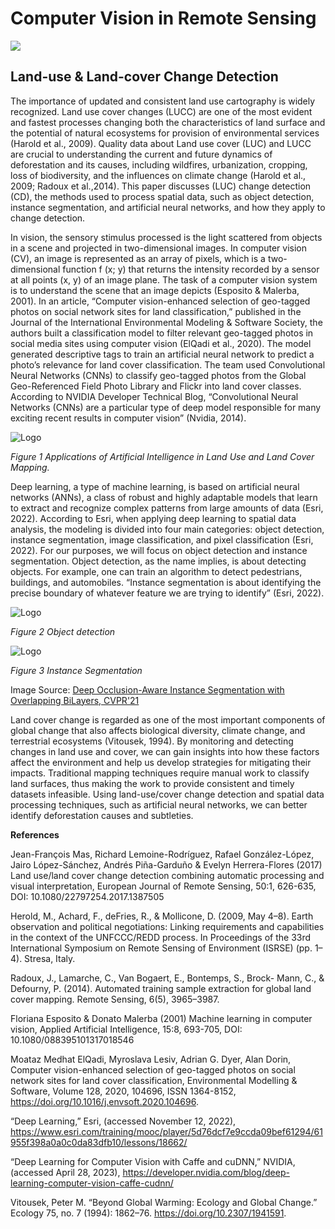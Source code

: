 # Computer Vision in Remote Sensing

![](https://media.giphy.com/media/Ju7l5y9osyymQ/giphy.gif)

<H2><b>Land-use & Land-cover Change Detection</b></H2>

The importance of updated and consistent land use cartography is widely recognized. Land use cover changes (LUCC) are one of the most evident and fastest processes changing both the characteristics of land surface and the potential of natural ecosystems for provision of environmental services (Harold et al., 2009). Quality data about Land use cover (LUC) and LUCC are crucial to understanding the current and future dynamics of deforestation and its causes, including wildfires, urbanization, cropping, loss of biodiversity, and the influences on climate change (Harold et al., 2009; Radoux et al.,2014). This paper discusses (LUC) change detection (CD), the methods used to process spatial data, such as object detection, instance segmentation, and artificial neural networks, and how they apply to change detection.

In vision, the sensory stimulus processed is the light scattered from objects in a scene and projected in two-dimensional images. In computer vision (CV), an image is represented as an array of pixels, which is a two-dimensional function f (x; y) that returns the intensity recorded by a sensor at all points (x, y) of an image plane. The task of a computer vision system is to understand the scene that an image depicts (Esposito & Malerba, 2001). In an article, “Computer vision-enhanced selection of geo-tagged photos on social network sites for land classification,” published in the Journal of the International Environmental Modeling & Software Society, the authors built a classification model to filter relevant geo-tagged photos in social media sites using computer vision (ElQadi et al., 2020). The model generated descriptive tags to train an artificial neural network to predict a photo’s relevance for land cover classification. The team used Convolutional Neural Networks (CNNs) to classify geo-tagged photos from the Global Geo-Referenced Field Photo Library and Flickr into land cover classes. According to NVIDIA Developer Technical Blog, “Convolutional Neural Networks (CNNs) are a particular type of deep model responsible for many exciting recent results in computer vision” (Nvidia, 2014).

<img src="https://pub.mdpi-res.com/remotesensing/remotesensing-13-00364/article_deploy/html/images/remotesensing-13-00364-g010-550.jpg?" alt="Logo"> 

<i>Figure 1 Applications of Artificial Intelligence in Land Use and Land Cover Mapping.</i>

Deep learning, a type of machine learning, is based on artificial neural networks (ANNs), a class of robust and highly adaptable models that learn to extract and recognize complex patterns from large amounts of data (Esri, 2022). According to Esri, when applying deep learning to spatial data analysis, the modeling is divided into four main categories: object detection, instance segmentation, image classification, and pixel classification (Esri, 2022). For our purposes, we will focus on object detection and instance segmentation. Object detection, as the name implies, is about detecting objects. For example, one can train an algorithm to detect pedestrians, buildings, and automobiles. “Instance segmentation is about identifying the precise boundary of whatever feature we are trying to identify” (Esri, 2022). 

<img src="https://upload.wikimedia.org/wikipedia/commons/thumb/3/38/Detected-with-YOLO--Schreibtisch-mit-Objekten.jpg/1920px-Detected-with-YOLO--Schreibtisch-mit-Objekten.jpg" alt="Logo">

<i>Figure 2 Object detection</i>

<img src="https://production-media.paperswithcode.com/thumbnails/task/task-0000000003-d945c034_vTlkCrf.jpg" alt="Logo">

<i>Figure 3 Instance Segmentation</i>

Image Source: [Deep Occlusion-Aware Instance Segmentation with Overlapping BiLayers, CVPR'21](https://github.com/lkeab/BCNet)

Land cover change is regarded as one of the most important components of global change that also affects biological diversity, climate change, and terrestrial ecosystems (Vitousek, 1994). By monitoring and detecting changes in land use and cover, we can gain insights into how these factors affect the environment and help us develop strategies for mitigating their impacts. Traditional mapping techniques require manual work to classify land surfaces, thus making the work to provide consistent and timely datasets infeasible. Using land-use/cover change detection and spatial data processing techniques, such as artificial neural networks, we can better identify deforestation causes and subtleties.

<b>References</b>

Jean-François Mas, Richard Lemoine-Rodríguez, Rafael González-López, Jairo López-Sánchez, Andrés Piña-Garduño & Evelyn Herrera-Flores (2017) Land use/land cover change detection combining automatic processing and visual interpretation, European Journal of Remote Sensing, 50:1, 626-635, DOI: 10.1080/22797254.2017.1387505

Herold, M., Achard, F., deFries, R., & Mollicone, D. (2009, May 4–8). Earth observation and political negotiations: Linking requirements and capabilities in the context of the UNFCCC/REDD process. In Proceedings of the 33rd International Symposium on Remote Sensing of Environment (ISRSE) (pp. 1–4). Stresa, Italy.

Radoux, J., Lamarche, C., Van Bogaert, E., Bontemps, S., Brock- Mann, C., & Defourny, P. (2014). Automated training sample extraction for global land cover mapping. Remote Sensing, 6(5), 3965–3987.

Floriana Esposito & Donato Malerba (2001) Machine learning in computer vision, Applied Artificial Intelligence, 15:8, 693-705, DOI: 10.1080/088395101317018546

Moataz Medhat ElQadi, Myroslava Lesiv, Adrian G. Dyer, Alan Dorin,
Computer vision-enhanced selection of geo-tagged photos on social network sites for land cover classification, Environmental Modelling & Software, Volume 128, 2020, 104696, ISSN 1364-8152, https://doi.org/10.1016/j.envsoft.2020.104696.

“Deep Learning,” Esri, (accessed November 12, 2022), https://www.esri.com/training/mooc/player/5d76dcf7e9ccda09bef61294/61955f398a0a0c0da83dfb10/lessons/18662/

“Deep Learning for Computer Vision with Caffe and cuDNN,” NVIDIA, (accessed April 28, 2023), https://developer.nvidia.com/blog/deep-learning-computer-vision-caffe-cudnn/

Vitousek, Peter M. “Beyond Global Warming: Ecology and Global Change.” Ecology 75, no. 7 (1994): 1862–76. https://doi.org/10.2307/1941591.

